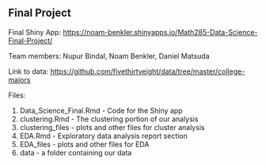 ## Final Project

Final Shiny App: https://noam-benkler.shinyapps.io/Math285-Data-Science-Final-Project/

Team members: Nupur Bindal, Noam Benkler, Daniel Matsuda

Link to data: https://github.com/fivethirtyeight/data/tree/master/college-majors

Files:

1. Data_Science_Final.Rmd - Code for the Shiny app
2. clustering.Rmd - The clustering portion of our analysis
3. clustering_files - plots and other files for cluster analysis
4. EDA.Rmd - Exploratory data analysis report section
5. EDA_files - plots and other files for EDA
6. data - a folder containing our data




